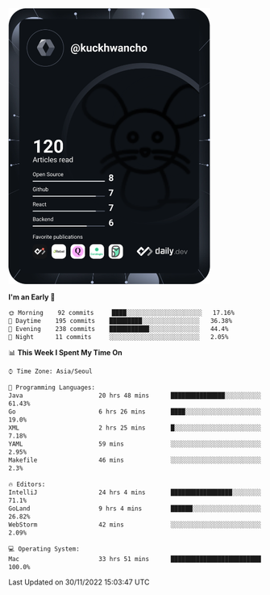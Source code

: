 <a href="https://app.daily.dev/kuckhwancho"><img src="https://github.com/kuckjwi0928/kuckjwi0928/blob/master/devcard.svg" width="400" alt="Kuckjwi Devcard"/></a>

<!--START_SECTION:waka-->
**I'm an Early 🐤** 

```text
🌞 Morning    92 commits     ████░░░░░░░░░░░░░░░░░░░░░   17.16% 
🌆 Daytime    195 commits    █████████░░░░░░░░░░░░░░░░   36.38% 
🌃 Evening    238 commits    ███████████░░░░░░░░░░░░░░   44.4% 
🌙 Night      11 commits     ░░░░░░░░░░░░░░░░░░░░░░░░░   2.05%

```


📊 **This Week I Spent My Time On** 

```text
⌚︎ Time Zone: Asia/Seoul

💬 Programming Languages: 
Java                     20 hrs 48 mins      ███████████████░░░░░░░░░░   61.43% 
Go                       6 hrs 26 mins       ████░░░░░░░░░░░░░░░░░░░░░   19.0% 
XML                      2 hrs 25 mins       █░░░░░░░░░░░░░░░░░░░░░░░░   7.18% 
YAML                     59 mins             ░░░░░░░░░░░░░░░░░░░░░░░░░   2.95% 
Makefile                 46 mins             ░░░░░░░░░░░░░░░░░░░░░░░░░   2.3%

🔥 Editors: 
IntelliJ                 24 hrs 4 mins       █████████████████░░░░░░░░   71.1% 
GoLand                   9 hrs 4 mins        ██████░░░░░░░░░░░░░░░░░░░   26.82% 
WebStorm                 42 mins             ░░░░░░░░░░░░░░░░░░░░░░░░░   2.09%

💻 Operating System: 
Mac                      33 hrs 51 mins      █████████████████████████   100.0%

```


 Last Updated on 30/11/2022 15:03:47 UTC
<!--END_SECTION:waka-->
